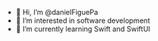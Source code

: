 - 👋 Hi, I’m @danielFiguePa
- 👀 I’m interested in software development
- 🌱 I’m currently learning Swift and SwiftUI

<!---
danielFiguePa/danielFiguePa is a ✨ special ✨ repository because its `README.md` (this file) appears on your GitHub profile.
You can click the Preview link to take a look at your changes.
--->

